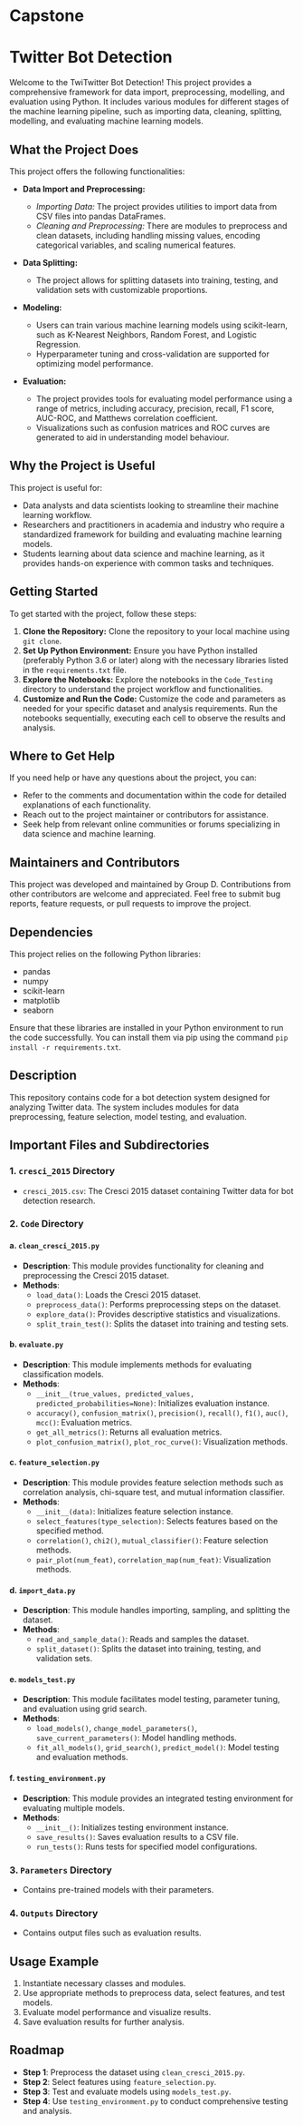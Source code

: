 # Capstone
# Twitter Bot Detection 

Welcome to the TwiTwitter Bot Detection! This project provides a comprehensive framework for data import, preprocessing, modelling, and evaluation using Python. It includes various modules for different stages of the machine learning pipeline, such as importing data, cleaning, splitting, modelling, and evaluating machine learning models.

## What the Project Does

This project offers the following functionalities:

- **Data Import and Preprocessing:**
  - *Importing Data:* The project provides utilities to import data from CSV files into pandas DataFrames.
  - *Cleaning and Preprocessing:* There are modules to preprocess and clean datasets, including handling missing values, encoding categorical variables, and scaling numerical features.

- **Data Splitting:**
  - The project allows for splitting datasets into training, testing, and validation sets with customizable proportions.

- **Modeling:**
  - Users can train various machine learning models using scikit-learn, such as K-Nearest Neighbors, Random Forest, and Logistic Regression.
  - Hyperparameter tuning and cross-validation are supported for optimizing model performance.

- **Evaluation:**
  - The project provides tools for evaluating model performance using a range of metrics, including accuracy, precision, recall, F1 score, AUC-ROC, and Matthews correlation coefficient.
  - Visualizations such as confusion matrices and ROC curves are generated to aid in understanding model behaviour.

## Why the Project is Useful

This project is useful for:
- Data analysts and data scientists looking to streamline their machine learning workflow.
- Researchers and practitioners in academia and industry who require a standardized framework for building and evaluating machine learning models.
- Students learning about data science and machine learning, as it provides hands-on experience with common tasks and techniques.

## Getting Started

To get started with the project, follow these steps:

1. **Clone the Repository:** Clone the repository to your local machine using `git clone`.
2. **Set Up Python Environment:** Ensure you have Python installed (preferably Python 3.6 or later) along with the necessary libraries listed in the `requirements.txt` file.
3. **Explore the Notebooks:** Explore the notebooks in the `Code_Testing` directory to understand the project workflow and functionalities.
4. **Customize and Run the Code:** Customize the code and parameters as needed for your specific dataset and analysis requirements. Run the notebooks sequentially, executing each cell to observe the results and analysis.

## Where to Get Help

If you need help or have any questions about the project, you can:
- Refer to the comments and documentation within the code for detailed explanations of each functionality.
- Reach out to the project maintainer or contributors for assistance.
- Seek help from relevant online communities or forums specializing in data science and machine learning.

## Maintainers and Contributors

This project was developed and maintained by Group D. Contributions from other contributors are welcome and appreciated. Feel free to submit bug reports, feature requests, or pull requests to improve the project.

## Dependencies

This project relies on the following Python libraries:
- pandas
- numpy
- scikit-learn
- matplotlib
- seaborn

Ensure that these libraries are installed in your Python environment to run the code successfully. You can install them via pip using the command `pip install -r requirements.txt`.

## Description
This repository contains code for a bot detection system designed for analyzing Twitter data. The system includes modules for data preprocessing, feature selection, model testing, and evaluation.

## Important Files and Subdirectories

### 1. `cresci_2015` Directory

- `cresci_2015.csv`: The Cresci 2015 dataset containing Twitter data for bot detection research.

### 2. `Code` Directory

#### a. `clean_cresci_2015.py`

- **Description**: This module provides functionality for cleaning and preprocessing the Cresci 2015 dataset.
- **Methods**:
  - `load_data()`: Loads the Cresci 2015 dataset.
  - `preprocess_data()`: Performs preprocessing steps on the dataset.
  - `explore_data()`: Provides descriptive statistics and visualizations.
  - `split_train_test()`: Splits the dataset into training and testing sets.

#### b. `evaluate.py`

- **Description**: This module implements methods for evaluating classification models.
- **Methods**:
  - `__init__(true_values, predicted_values, predicted_probabilities=None)`: Initializes evaluation instance.
  - `accuracy()`, `confusion_matrix()`, `precision()`, `recall()`, `f1()`, `auc()`, `mcc()`: Evaluation metrics.
  - `get_all_metrics()`: Returns all evaluation metrics.
  - `plot_confusion_matrix()`, `plot_roc_curve()`: Visualization methods.

#### c. `feature_selection.py`

- **Description**: This module provides feature selection methods such as correlation analysis, chi-square test, and mutual information classifier.
- **Methods**:
  - `__init__(data)`: Initializes feature selection instance.
  - `select_features(type_selection)`: Selects features based on the specified method.
  - `correlation()`, `chi2()`, `mutual_classifier()`: Feature selection methods.
  - `pair_plot(num_feat)`, `correlation_map(num_feat)`: Visualization methods.

#### d. `import_data.py`

- **Description**: This module handles importing, sampling, and splitting the dataset.
- **Methods**:
  - `read_and_sample_data()`: Reads and samples the dataset.
  - `split_dataset()`: Splits the dataset into training, testing, and validation sets.

#### e. `models_test.py`

- **Description**: This module facilitates model testing, parameter tuning, and evaluation using grid search.
- **Methods**:
  - `load_models()`, `change_model_parameters()`, `save_current_parameters()`: Model handling methods.
  - `fit_all_models()`, `grid_search()`, `predict_model()`: Model testing and evaluation methods.

#### f. `testing_environment.py`

- **Description**: This module provides an integrated testing environment for evaluating multiple models.
- **Methods**:
  - `__init__()`: Initializes testing environment instance.
  - `save_results()`: Saves evaluation results to a CSV file.
  - `run_tests()`: Runs tests for specified model configurations.

### 3. `Parameters` Directory

- Contains pre-trained models with their parameters.

### 4. `Outputs` Directory

- Contains output files such as evaluation results.

## Usage Example

1. Instantiate necessary classes and modules.
2. Use appropriate methods to preprocess data, select features, and test models.
3. Evaluate model performance and visualize results.
4. Save evaluation results for further analysis.

## Roadmap

- **Step 1**: Preprocess the dataset using `clean_cresci_2015.py`.
- **Step 2**: Select features using `feature_selection.py`.
- **Step 3**: Test and evaluate models using `models_test.py`.
- **Step 4**: Use `testing_environment.py` to conduct comprehensive testing and analysis.

